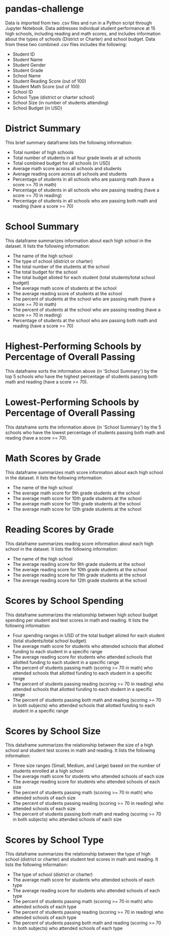 # pandas-challenge
Data is imported from two .csv files and run in a Python script through Jupyter Notebook. 
Data addresses individual student performance at 15 high schools, including reading and math scores, and includes information about the types of schools (District or Charter) and school budget. Data from these two combined .csv files includes the following:
  <ul>
    <li>Student ID</li>
    <li>Student Name</li>
    <li>Student Gender</li>
    <li>Student Grade</li>
    <li>School Name</li>
    <li>Student Reading Score (out of 100)</li>
    <li>Student Math Score (out of 100)</li>
    <li>School ID</li>
    <li>School Type (district or charter school)</li>
    <li>School Size (in number of students attending)</li>
    <li>School Budget (in USD)</li>
   </ul>

<h1>District Summary</h1>
This brief summary dataframe lists the following information:
  <ul>
    <li>Total number of high schools</li>
    <li>Total number of students in all four grade levels at all schools</li>
    <li>Total combined budget for all schools (in USD)</li>
    <li>Average math score across all schools and students</li>
    <li>Average reading score across all schools and students</li>
    <li>Percentage of students in all schools who are passing math (have a score >= 70 in math)</li>
    <li>Percentage of students in all schools who are passing reading (have a score >= 70 in reading)</li>
    <li>Percentage of students in all schools who are passing both math and reading (have a score >= 70)</li>
   </ul>

<h1>School Summary</h1>
This dataframe summarizes information about each high school in the dataset. It lists the following information:
  <ul>
    <li>The name of the high school</li>
    <li>The type of school (district or charter)</li>
    <li>The total number of the students at the school</li>
    <li>The total budget for the school</li>
    <li>The total budget alloted for each student (total students/total school budget)</li>
    <li>The average math score of students at the school</li>
    <li>The average reading score of students at the school</li>
    <li>The percent of students at the school who are passing math (have a score >= 70 in math)</li>
    <li>The percent of students at the school who are passing reading (have a score >= 70 in reading)</li>
    <li>Percentage of students at the school who are passing both math and reading (have a score >= 70)</li>
   </ul>

<h1>Highest-Performing Schools by Percentage of Overall Passing</h1>
This dataframe sorts the information above (in 'School Summary') by the top 5 schools who have the highest percentage of students passing both math and reading (have a score >= 70).

<h1>Lowest-Performing Schools by Percentage of Overall Passing</h1>
This dataframe sorts the information above (in 'School Summary') by the 5 schools who have the lowest percentage of students passing both math and reading (have a score >= 70).

<h1>Math Scores by Grade</h1>
This dataframe summarizes math score information about each high school in the dataset. It lists the following information:
  <ul>
    <li>The name of the high school</li>
    <li>The average math score for 9th grade students at the school</li>
    <li>The average math score for 10th grade students at the school</li>
    <li>The average math score for 11th grade students at the school</li>
    <li>The average math score for 12th grade students at the school</li>
   </ul>
   
   <h1>Reading Scores by Grade</h1>
<p>This dataframe summarizes reading score information about each high school in the dataset. It lists the following information:</p>
  <ul>
    <li>The name of the high school</li>
    <li>The average reading score for 9th grade students at the school</li>
    <li>The average reading score for 10th grade students at the school</li>
    <li>The average reading score for 11th grade students at the school</li>
    <li>The average reading score for 12th grade students at the school</li>
  </ul>

<h1>Scores by School Spending</h1>
This dataframe summarizes the relationship between high school budget spending per student and test scores in math and reading. It lists the following information:
  <ul>
    <li>Four spending ranges in USD of the total budget alloted for each student (total students/total school budget)</li>
    <li>The average math score for students who attended schools that allotted funding to each student in a specific range</li>
    <li>The average reading score for students who attended schools that allotted funding to each student in a specific range</li>
    <li>The percent of students passing math (scoring >= 70 in math) who attended schools that allotted funding to each student in a specific range</li>
    <li>The percent of students passing reading (scoring >= 70 in reading) who attended schools that allotted funding to each student in a specific range</li>
    <li>The percent of students passing both math and reading (scoring >= 70 in both subjects) who attended schools that allotted funding to each student in a specific range</li>
   </ul>

<h1>Scores by School Size</h1>
This dataframe summarizes the relationship between the size of a high school and student test scores in math and reading. It lists the following information:
  <ul>
    <li>Three size ranges (Small, Medium, and Large) based on the number of students enrolled at a high school</li>
    <li>The average math score for students who attended schools of each size</li>
    <li>The average reading score for students who attended schools of each size</li>
    <li>The percent of students passing math (scoring >= 70 in math) who attended schools of each size</li>
    <li>The percent of students passing reading (scoring >= 70 in reading) who attended schools of each size</li>
    <li>The percent of students passing both math and reading (scoring >= 70 in both subjects) who attended schools of each size</li>
   </ul>
   
<h1>Scores by School Type</h1>
This dataframe summarizes the relationship between the type of high school (district or charter) and student test scores in math and reading. It lists the following information:
  <ul>
    <li>The type of school (district or charter)</li>
    <li>The average math score for students who attended schools of each type</li>
    <li>The average reading score for students who attended schools of each type</li>
    <li>The percent of students passing math (scoring >= 70 in math) who attended schools of each type</li>
    <li>The percent of students passing reading (scoring >= 70 in reading) who attended schools of each type</li>
    <li>The percent of students passing both math and reading (scoring >= 70 in both subjects) who attended schools of each type</li>
   </ul>
